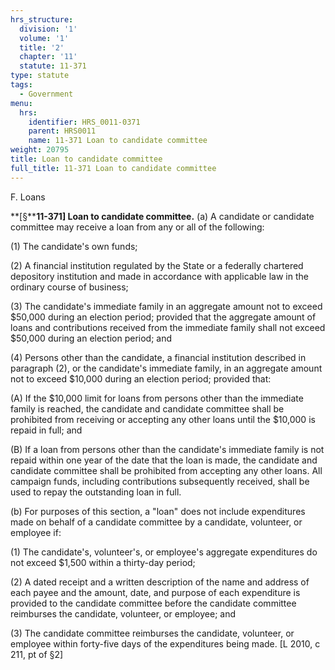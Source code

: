 ```yaml
---
hrs_structure:
  division: '1'
  volume: '1'
  title: '2'
  chapter: '11'
  statute: 11-371
type: statute
tags:
  - Government
menu:
  hrs:
    identifier: HRS_0011-0371
    parent: HRS0011
    name: 11-371 Loan to candidate committee
weight: 20795
title: Loan to candidate committee
full_title: 11-371 Loan to candidate committee
---
```

F. Loans

**[§****11-371] Loan to candidate committee.** (a) A candidate or candidate committee may receive a loan from any or all of the following:

(1) The candidate's own funds;

(2) A financial institution regulated by the State or a federally chartered depository institution and made in accordance with applicable law in the ordinary course of business;

(3) The candidate's immediate family in an aggregate amount not to exceed $50,000 during an election period; provided that the aggregate amount of loans and contributions received from the immediate family shall not exceed $50,000 during an election period; and

(4) Persons other than the candidate, a financial institution described in paragraph (2), or the candidate's immediate family, in an aggregate amount not to exceed $10,000 during an election period; provided that:

(A) If the $10,000 limit for loans from persons other than the immediate family is reached, the candidate and candidate committee shall be prohibited from receiving or accepting any other loans until the $10,000 is repaid in full; and

(B) If a loan from persons other than the candidate's immediate family is not repaid within one year of the date that the loan is made, the candidate and candidate committee shall be prohibited from accepting any other loans. All campaign funds, including contributions subsequently received, shall be used to repay the outstanding loan in full.

(b) For purposes of this section, a "loan" does not include expenditures made on behalf of a candidate committee by a candidate, volunteer, or employee if:

(1) The candidate's, volunteer's, or employee's aggregate expenditures do not exceed $1,500 within a thirty-day period;

(2) A dated receipt and a written description of the name and address of each payee and the amount, date, and purpose of each expenditure is provided to the candidate committee before the candidate committee reimburses the candidate, volunteer, or employee; and

(3) The candidate committee reimburses the candidate, volunteer, or employee within forty-five days of the expenditures being made. [L 2010, c 211, pt of §2]